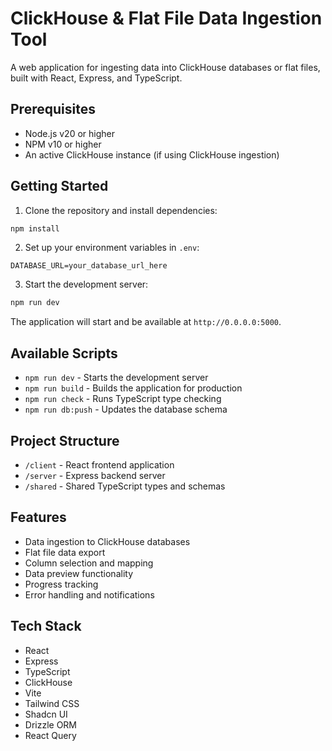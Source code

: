 # ClickHouse & Flat File Data Ingestion Tool

A web application for ingesting data into ClickHouse databases or flat files, built with React, Express, and TypeScript.

## Prerequisites

- Node.js v20 or higher
- NPM v10 or higher
- An active ClickHouse instance (if using ClickHouse ingestion)

## Getting Started

1. Clone the repository and install dependencies:

```bash
npm install
```

2. Set up your environment variables in `.env`:

```
DATABASE_URL=your_database_url_here
```

3. Start the development server:

```bash
npm run dev
```

The application will start and be available at `http://0.0.0.0:5000`.

## Available Scripts

- `npm run dev` - Starts the development server
- `npm run build` - Builds the application for production
- `npm run check` - Runs TypeScript type checking
- `npm run db:push` - Updates the database schema

## Project Structure

- `/client` - React frontend application
- `/server` - Express backend server
- `/shared` - Shared TypeScript types and schemas

## Features

- Data ingestion to ClickHouse databases
- Flat file data export
- Column selection and mapping
- Data preview functionality
- Progress tracking
- Error handling and notifications

## Tech Stack

- React
- Express
- TypeScript
- ClickHouse
- Vite
- Tailwind CSS
- Shadcn UI
- Drizzle ORM
- React Query
